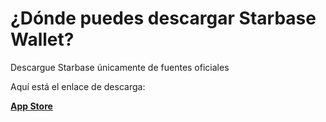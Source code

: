# ¿Dónde puedes descargar Starbase Wallet?

Descargue Starbase únicamente de fuentes oficiales

Aquí está el enlace de descarga:

[**App Store**](https://apps.apple.com/app/bank-bitcoin-wallet/id1447619907)

